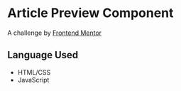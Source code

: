 # Article Preview Component

A challenge by [Frontend Mentor](https://www.frontendmentor.io/challenges/article-preview-component-dYBN_pYFT)

## Language Used

- HTML/CSS
- JavaScript
